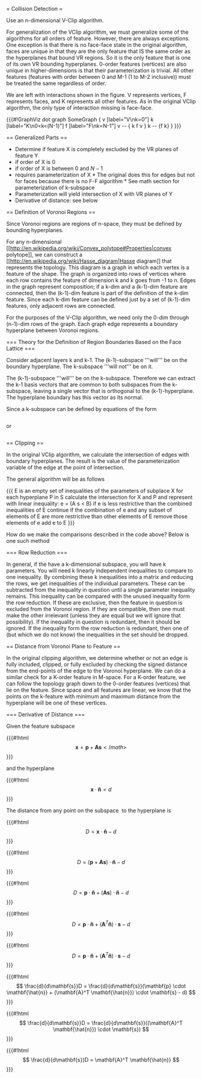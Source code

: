 = Collision Detection =

Use an n-dimensional V-Clip algorithm.

For generalization of the VClip algorithm, we must generalize some of the algorithms for all orders of feature.
However, there are always exceptions.
One exception is that there is no face-face state in the original algorithm, faces are unique in that they are the only feature that IS the same order as the hyperplanes that bound VR regions.
So it is the only feature that is one of its own VR bounding hyperplanes.
0-order features (vertices) are also unique in higher-dimensions is that their parameterization is trivial.
All other features (features with order between 0 and M-1 (1 to M-2 inclusive)) must be treated the same regardless of order.

We are left with interactions shown in the figure.
V represents vertices, F represents faces, and K represents all other features.
As in the original VClip algorithm, the only type of interaction missing is face-face.

{{{#!GraphViz dot
graph SomeGraph {
  v [label="V\nk=0"]
  k [label="K\n0<k<(N-1)"]
  f [label="F\nk=N-1"]
  v -- { k f v }
  k -- {f k}
}
}}}

== Generalized Parts ==

 * Determine if feature X is completely excluded by the VR planes of feature Y
  * if order of X is 0
  * if order of X is between 0 and $N-1$
   * requires parameterization of X
    * The original does this for edges but not for faces because there is no F-F algorithm
    * See math section for parameterization of k-subspace 
   * Parameterization will yield intersection of X with VR planes of Y
   * Derivative of distance: see below

== Definition of Voronoi Regions ==

Since Voronoi regions are regions of n-space, they must be defined by bounding hyperplanes.

For any n-dimensional [[http://en.wikipedia.org/wiki/Convex_polytope#Properties|convex polytope]], we can construct a [[http://en.wikipedia.org/wiki/Hasse_diagram|Hasse diagram]] that represents the topology.
This diagram is a graph in which each vertex is a feature of the shape.
The graph is organized into rows of vertices where each row contains the feature of dimension k and k goes from -1 to n.
Edges in the graph represent composition; if a k-dim and a (k-1)-dim feature are connected, then the (k-1)-dim feature is part of the definition of the k-dim feature.
Since each k-dim feature can be defined just by a set of (k-1)-dim features, only adjacent rows are connected.

For the purposes of the V-Clip algorithm, we need only the 0-dim through (n-1)-dim rows of the graph.
Each graph edge represents a boundary hyperplane between Voronoi regions.

=== Theory for the Definition of Region Boundaries Based on the Face Lattice ===

Consider adjacent layers k and k-1.
The (k-1)-subspace '''will''' be on the boundary hyperplane.
The k-subspace '''will not''' be on it.

The (k-1)-subspace '''will''' be on the k-subspace.
Therefore we can extract the k-1 basis vectors that are common to both subspaces from the k-subspace, leaving a single vector that is orthogonal to the (k-1)-hyperplane.
The hyperplane boundary has this vector as its normal.

Since a k-subspace can be defined by equations of the form

<math>{\mathbf{a}_i \cdot \mathbf{x} = b_i : 1 \le i \le (n-k) }</math>

or

<math> Ax = B </math>

== Clipping ==

In the original VClip algorithm, we calculate the intersection of edges with boundary hyperplanes. The result is the value of the parameterization variable of the edge at the point of intersection.

The general algorithm will be as follows

{{{
    E is an empty set of inequalities of the parameters of subplace X
    for each hyperplane P in S
      calculate the intersection for X and P and represent with linear inequality: e = (A s < B)
      if e is less restrictive than the combined inequalities of E
        continue
      if the combination of e and any subset of elements of E are more restrictive than other elements of E
        remove those elements of e
        add e to E
}}}

How do we make the comparisons described in the code above?
Below is one such method

=== Row Reduction ===

In general, if the have a k-dimensional subspace, you will have k parameters.
You will need k linearly independent inequalities to compare to one inequality.
By combining these k inequalities into a matrix and reducing the rows, we get inequalities of the individual parameters.
These can be subtracted from the inequality in question until a single parameter inequality remains.
This inequality can be compared with the unused inequailty form the row reduction.
If these are exclusive, then the feature in question is excluded from the Voronoi region.
If they are compatible, then one must make the other irrelevant (unless they are equal but we will ignore that possibility).
If the inequality in question is redundant, then it should be ignored.
If the inequality form the row reduction is redundant, then one of (but which we do not know) the inequalities in the set should be dropped.

== Distance from Voronoi Plane to Feature ==

In the original clipping algorithm, we determine whether or not an edge is fully included, clipped, or fully excluded by checking the signed distance from the end-points of the edge to the Voronoi hyperplane.
We can do a similar check for a K-order feature in M-space.
For a K-order feature, we can follow the topology graph down to the 0-order features (vertices) that lie on the feature.
Since space and all features are linear, we know that the points on the k-feature with minimum and maximum distance from the hyperplane will be one of these vertices.

=== Derivative of Distance ===

Given the feature subspace

{{{#!html
$$
\mathbf{x}=\mathbf{p} + \mathbf{A}\mathbf{s}</math>
$$
}}}

and the hyperplane

{{{#!html
$$
\mathbf{x} \cdot \mathbf{\hat{n}} = d
$$
}}}

The distance from any point on the subspace <math>\mathbf{x}</math> to the hyperplane is

{{{#!html
$$
D = \mathbf{x} \cdot \mathbf{\hat{n}} - d
$$
}}}

{{{#!html
$$
D = (\mathbf{p} + \mathbf{A}\mathbf{s}) \cdot \mathbf{\hat{n}} - d
$$
}}}

{{{#!html
$$
D = \mathbf{p} \cdot \mathbf{\hat{n}} + (\mathbf{A}\mathbf{s}) \cdot \mathbf{\hat{n}} - d
$$
}}}

{{{#!html
$$
D = \mathbf{p} \cdot \mathbf{\hat{n}} + (\mathbf{A}^T \mathbf{\hat{n}}) \cdot \mathbf{s} - d
$$
}}}

{{{#!html
$$
D = \mathbf{p} \cdot \mathbf{\hat{n}} + (\mathbf{A}^T \mathbf{\hat{n}}) \cdot \mathbf{s} - d
$$
}}}

{{{#!html
$$
\frac{d}{d\mathbf{s}}D = \frac{d}{d\mathbf{s}}(\mathbf{p} \cdot \mathbf{\hat{n}} + (\mathbf{A}^T \mathbf{\hat{n}}) \cdot \mathbf{s} - d)
$$
}}}

{{{#!html
$$
\frac{d}{d\mathbf{s}}D = \frac{d}{d\mathbf{s}}((\mathbf{A}^T \mathbf{\hat{n}}) \cdot \mathbf{s})
$$
}}}

{{{#!html
$$
\frac{d}{d\mathbf{s}}D = \mathbf{A}^T \mathbf{\hat{n}}
$$
}}}
